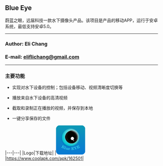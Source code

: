## Blue Eye
蔚蓝之眼，远届科技一款水下摄像头产品。该项目是产品的移动APP，运行于安卓系统，最低支持安卓5.0。
***
### Author: Eli Chang
### E-mail: eliflichang@gmail.com
***
### 主要功能
* 实现对水下设备的控制；包括设备移动、视频清晰度切换等

* 播放来自水下设备的高清视频

* 截取和录制正在播放的视频，并保存到本地

* 一键分享保存的文件

|---|---|
|Logo|下载地址|
|![logo](/app/src/main/res/mipmap-xhdpi/logo.png "logo")|https://www.coolapk.com/apk/162501|
